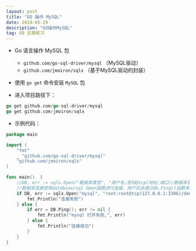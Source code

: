 ```yaml
---
layout: post
title: "GO 操作 MySQL"
date: 2019-05-29
description: "GO操作MySQL"
tag: GO 日常练习
---
```


* Go 语言操作 MySQL 包
    * `github.com/go-sql-driver/mysql` （MySQL驱动）
    * `github.com/jmoiron/sqlx` （基于MySQL驱动的封装）

* 使用 `go get` 命令安装 `MySQL` 包

* 进入项目路径下：

```go
go get github.com/go-sql-driver/mysql
go get github.com/jmoiron/sqlx 
```

* 示例代码：

```go
package main

import (
	"fmt"
	_ "github.com/go-sql-driver/mysql"
	"github.com/jmoiron/sqlx"
)

func main()  {
    //DB, err := sqlx.Open("数据库类型", "用户名:密码@tcp(地址:端口)/数据库名")
	//数据库连接使用datebase/sql Open函数进行连接，用户应该通过db.Ping()函数来检查数据库是否实际可用。
	if DB, err := sqlx.Open("mysql", "root:root@tcp(127.0.0.1:3306)/demo"); err != nil {
		fmt.Println("连接失败")
	} else {
		if err = DB.Ping(); err != nil {
			fmt.Println("mysql 打开失败,", err)
		} else {
			fmt.Println("连接成功")
		}
	}
}
```